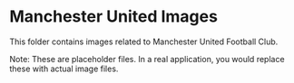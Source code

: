 # Manchester United Images

This folder contains images related to Manchester United Football Club.

Note: These are placeholder files. In a real application, you would replace these with actual image files.
